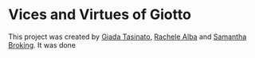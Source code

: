 # Vices and Virtues of Giotto 

This project was created by [Giada Tasinato](https://github.com/giadatasinato04?tab=repositories), [Rachele Alba](https://github.com/rachelealba96?tab=repositories) and [Samantha Broking](https://github.com/samanthabroking?tab=repositories). It was done 
## 


